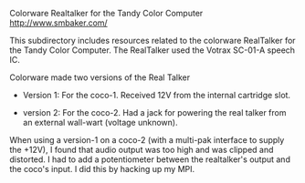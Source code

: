 Colorware Realtalker for the Tandy Color Computer
http://www.smbaker.com/

This subdirectory includes resources related to the colorware
RealTalker for the Tandy Color Computer. The RealTalker used
the Votrax SC-01-A speech IC.

Colorware made two versions of the Real Talker

* Version 1: For the coco-1. Received 12V from the internal
  cartridge slot.

* version 2: For the coco-2. Had a jack for powering the
  real talker from an external wall-wart (voltage unknown).

When using a version-1 on a coco-2 (with a multi-pak interface to
supply the +12V), I found that audio output was too high and was
clipped and distorted. I had to add a potentiometer between the
realtalker's output and the coco's input. I did this by hacking up
my MPI.
